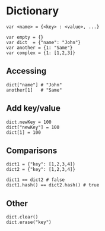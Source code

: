 # Dictionary

    var <name> = {<key> : <value>, ...}

    var empty = {}
    var dict  = {"name": "John"}
    var another = {1: "Same"}
    var complex = {1: [1,2,3]}

## Accessing

    dict["name"] # "John"
    another[1]   # "Same"

## Add key/value

    dict.newKey = 100
    dict["newKey"] = 100
    dict[1] = 100

## Comparisons

    dict1 = {"key": [1,2,3,4]}
    dict2 = {"key": [1,2,3,4]}

    dict1 == dict2 # false
    dict1.hash() == dict2.hash() # true

## Other

    dict.clear()
    dict.erase("key")